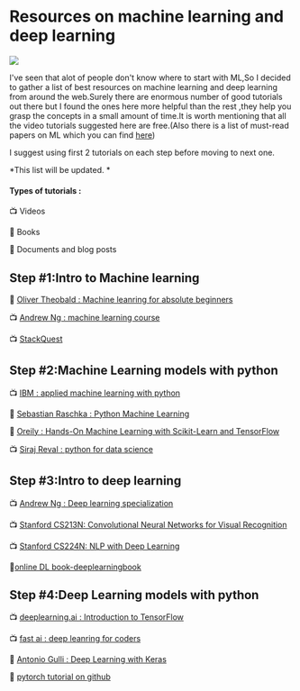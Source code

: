 # Resources on machine learning and deep learning 

![](https://cdn-images-1.medium.com/max/1200/1*UHiU9a6rxLOovcMyx4fVaA.png)

I've seen that alot of people don't know where to start with ML,So I decided to gather a list of best resources on machine learning and deep learning from around the web.Surely there are enormous number of good tutorials out there but I found the ones here more helpful than the rest ,they help you grasp the concepts in a small amount of time.It is worth mentioning that all the video tutorials suggested here are free.(Also there is a list of must-read papers on ML which you can find [here](https://github.com/Moeinh77/must-read-papers))

I suggest using first 2 tutorials on each step before moving to next one.

*This list will be updated. *

#### Types of tutorials :

:tv: Videos

:orange_book: Books

:page_facing_up: Documents and blog posts

## Step #1:Intro to Machine learning

:orange_book: [Oliver Theobald : Machine leanring for absolute beginners](https://www.amazon.com/Machine-Learning-Absolute-Beginners-Introduction-ebook/dp/B06VXKBLNG)

:tv: [Andrew Ng : machine learning course](https://www.coursera.org/learn/machine-learning)

:tv: [StackQuest](https://www.youtube.com/channel/UCtYLUTtgS3k1Fg4y5tAhLbw)

## Step #2:Machine Learning models with python

:tv: [IBM : applied machine learning with python](https://www.coursera.org/learn/machine-learning)

:orange_book: [Sebastian Raschka : Python Machine Learning](https://www.amazon.com/Python-Machine-Learning-Sebastian-Raschka/dp/1783555130)

:orange_book: [Oreily : Hands-On Machine Learning with Scikit-Learn and TensorFlow](https://www.amazon.com/Hands-Machine-Learning-Scikit-Learn-TensorFlow/dp/1491962291)

:tv: [Siraj Reval : python for data science](https://www.youtube.com/watch?v=T5pRlIbr6gg&list=PL2-dafEMk2A6QKz1mrk1uIGfHkC1zZ6UU)


## Step #3:Intro to deep learning

:tv: [Andrew Ng : Deep learning specialization](https://www.coursera.org/specializations/deep-learning)

:tv: [Stanford CS213N: Convolutional Neural Networks for Visual Recognition](https://www.youtube.com/watch?v=vT1JzLTH4G4&list=PL3FW7Lu3i5JvHM8ljYj-zLfQRF3EO8sYv)

:tv: [Stanford CS224N: NLP with Deep Learning ](https://www.youtube.com/watch?v=8rXD5-xhemo)

:orange_book:[online DL book-deeplearningbook](http://www.deeplearningbook.org/)

## Step #4:Deep Learning models with python

:tv: [deeplearning.ai : Introduction to TensorFlow](https://www.coursera.org/learn/introduction-tensorflow)

:tv: [fast ai : deep leanring for coders](https://course.fast.ai/)

:orange_book: [Antonio Gulli : Deep Learning with Keras](https://www.amazon.com/Deep-Learning-Keras-Implementing-learning/dp/1787128423)

:page_facing_up: [pytorch tutorial on github](https://github.com/yunjey/pytorch-tutorial)



